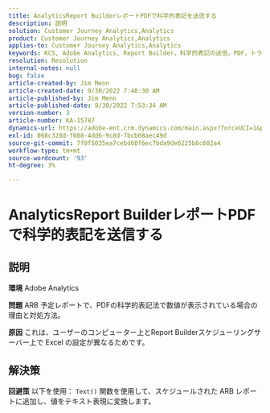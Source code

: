 ```yaml
---
title: AnalyticsReport BuilderレポートPDFで科学的表記を送信する
description: 説明
solution: Customer Journey Analytics,Analytics
product: Customer Journey Analytics,Analytics
applies-to: Customer Journey Analytics,Analytics
keywords: KCS, Adobe Analytics, Report Builder，科学的表記の送信，PDF，トラブルシューティング
resolution: Resolution
internal-notes: null
bug: false
article-created-by: Jim Menn
article-created-date: 9/30/2022 7:48:30 AM
article-published-by: Jim Menn
article-published-date: 9/30/2022 7:53:34 AM
version-number: 3
article-number: KA-15787
dynamics-url: https://adobe-ent.crm.dynamics.com/main.aspx?forceUCI=1&pagetype=entityrecord&etn=knowledgearticle&id=04646b45-9440-ed11-9db1-0022480866ad
exl-id: 068c320d-f088-4dd6-9c8d-7bcb08aec49d
source-git-commit: 7f0f5035ea7cebd60f6ec7bda9de6225b6c602a4
workflow-type: tm+mt
source-wordcount: '93'
ht-degree: 3%

---
```


# AnalyticsReport BuilderレポートPDFで科学的表記を送信する

## 説明


<b>環境</b>
Adobe Analytics

<b>問題</b>
ARB 予定レポートで、PDFの科学的表記法で数値が表示されている場合の理由と対処方法。

<b>原因</b>
これは、ユーザーのコンピューター上とReport Builderスケジューリングサーバー上で Excel の設定が異なるためです。


## 解決策


<b>回避策</b>
以下を使用： `Text()` 関数を使用して、スケジュールされた ARB レポートに追加し、値をテキスト表現に変換します。
